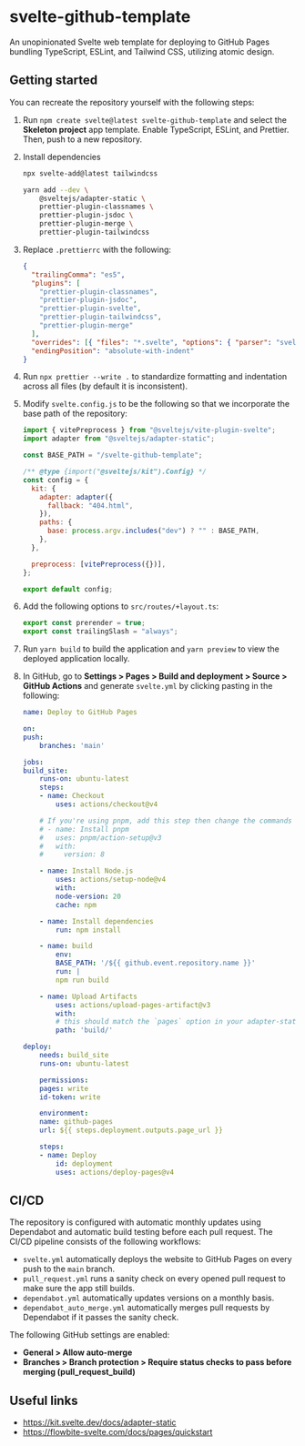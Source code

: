 # svelte-github-template

An unopinionated Svelte web template for deploying to GitHub Pages bundling TypeScript, ESLint, and Tailwind CSS, utilizing atomic design.

## Getting started

You can recreate the repository yourself with the following steps:

1. Run `npm create svelte@latest svelte-github-template` and select the **Skeleton project** app template. Enable TypeScript, ESLint, and Prettier. Then, push to a new repository.

2. Install dependencies

   ```bash
   npx svelte-add@latest tailwindcss

   yarn add --dev \
       @sveltejs/adapter-static \
       prettier-plugin-classnames \
       prettier-plugin-jsdoc \
       prettier-plugin-merge \
       prettier-plugin-tailwindcss
   ```

3. Replace `.prettierrc` with the following:

   ```json
   {
     "trailingComma": "es5",
     "plugins": [
       "prettier-plugin-classnames",
       "prettier-plugin-jsdoc",
       "prettier-plugin-svelte",
       "prettier-plugin-tailwindcss",
       "prettier-plugin-merge"
     ],
     "overrides": [{ "files": "*.svelte", "options": { "parser": "svelte" } }],
     "endingPosition": "absolute-with-indent"
   }
   ```

4. Run `npx prettier --write .` to standardize formatting and indentation across all files (by default it is inconsistent).

5. Modify `svelte.config.js` to be the following so that we incorporate the base path of the repository:

   ```js
   import { vitePreprocess } from "@sveltejs/vite-plugin-svelte";
   import adapter from "@sveltejs/adapter-static";
   
   const BASE_PATH = "/svelte-github-template";
   
   /** @type {import("@sveltejs/kit").Config} */
   const config = {
     kit: {
       adapter: adapter({
         fallback: "404.html",
       }),
       paths: {
         base: process.argv.includes("dev") ? "" : BASE_PATH,
       },
     },
   
     preprocess: [vitePreprocess({})],
   };
   
   export default config;
   ```

6. Add the following options to `src/routes/+layout.ts`:

   ```js
   export const prerender = true;
   export const trailingSlash = "always";
   ```

7. Run `yarn build` to build the application and `yarn preview` to view the deployed application locally.

8. In GitHub, go to **Settings > Pages > Build and deployment > Source > GitHub Actions** and generate `svelte.yml` by clicking pasting in the following:

   ```yml
   name: Deploy to GitHub Pages

   on:
   push:
       branches: 'main'

   jobs:
   build_site:
       runs-on: ubuntu-latest
       steps:
       - name: Checkout
           uses: actions/checkout@v4

       # If you're using pnpm, add this step then change the commands and cache key below to use `pnpm`
       # - name: Install pnpm
       #   uses: pnpm/action-setup@v3
       #   with:
       #     version: 8

       - name: Install Node.js
           uses: actions/setup-node@v4
           with:
           node-version: 20
           cache: npm

       - name: Install dependencies
           run: npm install

       - name: build
           env:
           BASE_PATH: '/${{ github.event.repository.name }}'
           run: |
           npm run build

       - name: Upload Artifacts
           uses: actions/upload-pages-artifact@v3
           with:
           # this should match the `pages` option in your adapter-static options
           path: 'build/'

   deploy:
       needs: build_site
       runs-on: ubuntu-latest

       permissions:
       pages: write
       id-token: write

       environment:
       name: github-pages
       url: ${{ steps.deployment.outputs.page_url }}

       steps:
       - name: Deploy
           id: deployment
           uses: actions/deploy-pages@v4
   ```

## CI/CD

The repository is configured with automatic monthly updates using Dependabot and automatic build testing before each pull request. The CI/CD pipeline consists of the following workflows:

- `svelte.yml` automatically deploys the website to GitHub Pages on every push to the `main` branch.
- `pull_request.yml` runs a sanity check on every opened pull request to make sure the app still builds.
- `dependabot.yml` automatically updates versions on a monthly basis.
- `dependabot_auto_merge.yml` automatically merges pull requests by Dependabot if it passes the sanity check.

The following GitHub settings are enabled:

- **General > Allow auto-merge**
- **Branches > Branch protection > Require status checks to pass before merging (pull_request_build)**

## Useful links

- https://kit.svelte.dev/docs/adapter-static
- https://flowbite-svelte.com/docs/pages/quickstart
